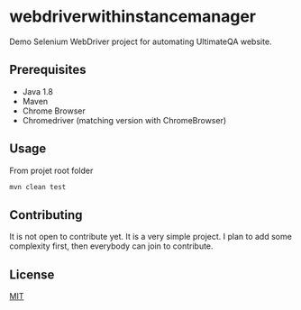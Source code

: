 # webdriverwithinstancemanager
Demo Selenium WebDriver project for automating UltimateQA website.

## Prerequisites

- Java 1.8
- Maven
- Chrome Browser
- Chromedriver (matching version with ChromeBrowser)


## Usage
From projet root folder

```bash
mvn clean test
```

## Contributing
It is not open to contribute yet. It is a very simple project. I plan to add some complexity first, then everybody can join to contribute.


## License
[MIT](https://choosealicense.com/licenses/mit/)
